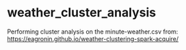 # weather_cluster_analysis
Performing cluster analysis on the minute-weather.csv from: https://eagronin.github.io/weather-clustering-spark-acquire/
